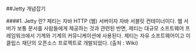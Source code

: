 ##Jetty 개념잡기

####1. Jetty 란?
제티는 자바 HTTP (웹) 서버이자 자바 서블릿 컨테이너이다. 웹 서버가 보통 문서를 사람들에게 제공하는 것과 관련된 반면, 제티는 대규모 소프트웨어 프레임워크에서 기계와 기계의 커뮤니케이션에 사용된다. 제티는 자유 소프트웨어이고 이클립스 재단의 오픈소스 프로젝트로 개발되었다. (출처 : Wiki)
